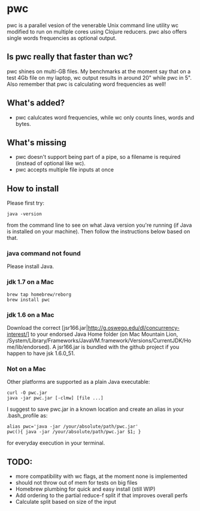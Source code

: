 # pwc

pwc is a parallel vesion of the venerable Unix command line utility wc modified to run on multiple cores using Clojure reducers. pwc also offers single words frequencies as optional output.

## Is pwc really that faster than wc?

pwc shines on multi-GB files. My benchmarks at the moment say that on a test 4Gb file on my laptop, wc output results in around 20" while pwc in 5". Also remember that pwc is calculating word frequencies as well!

## What's added?

* pwc calulcates word frequencies, while wc only counts lines, words and bytes.

## What's missing

* pwc doesn't support being part of a pipe, so a filename is required (instead of optional like wc).
* pwc accepts multiple file inputs at once

## How to install

Please first try:

    java -version

from the command line to see on what Java version you're running (if Java is installed on your machine). Then follow the instructions below based on that.

### java command not found

Please install Java.

### jdk 1.7 on a Mac

    brew tap homebrew/reborg
    brew install pwc

### jdk  1.6 on a Mac

Download the correct [jsr166.jar|http://g.oswego.edu/dl/concurrency-interest/] to your endorsed Java Home folder (on Mac Mountain Lion, /System/Library/Frameworks/JavaVM.framework/Versions/CurrentJDK/Home/lib/endorsed). A jsr166.jar is bundled with the github project if you happen to have jsk 1.6.0_51. 

### Not on a Mac

Other platforms are supported as a plain Java executable:
    
    curl -O pwc.jar
    java -jar pwc.jar [-clmw] [file ...]

I suggest to save pwc.jar in a known location and create an alias in your .bash_profile as:

    alias pwc='java -jar /your/absolute/path/pwc.jar'
    pwc(){ java -jar /your/absolute/path/pwc.jar $1; }

for everyday execution in your terminal.

## TODO:
* more compatibility with wc flags, at the moment none is implemented
* should not throw out of mem for tests on big files
* Homebrew plumbing for quick and easy install (still WIP)
* Add ordering to the partial reduce-f split if that improves overall perfs
* Calculate split based on size of the input
